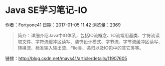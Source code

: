 #  Java SE学习笔记-IO
作者：Fortyone41
日期：2017-01-05 11:42
浏览量：2369
> 简介：详细介绍Java中IO体系，包括IO流概念、IO流常用基类、字符流读取文件、字符流缓冲区读写、装饰设计模式、字节流、字节流缓冲区读写、转换流、标准输入输出流、File类、递归以及IO包中的其它类等。

 链接：http://blog.csdn.net/mavs41/article/details/11907605
